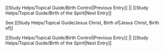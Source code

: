 [[Study Helps/Topical Guide/Birth Control|Previous Entry]]  ||  [[Study Helps/Topical Guide/Birth of the Spirit|Next Entry]]

 See [[Study Helps/Topical Guide/Jesus Christ, Birth of|Jesus Christ, Birth of]]

[[Study Helps/Topical Guide/Birth Control|Previous Entry]]  ||  [[Study Helps/Topical Guide/Birth of the Spirit|Next Entry]]